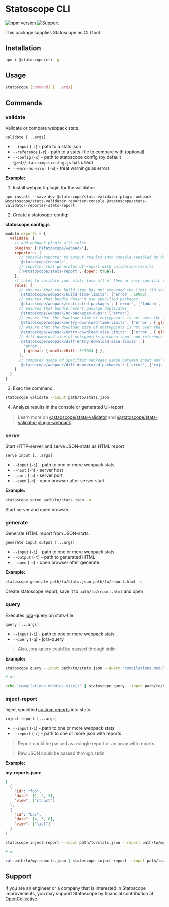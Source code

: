 # Statoscope CLI

[![npm version](https://badge.fury.io/js/%40statoscope%2Fcli.svg)](https://badge.fury.io/js/%40statoscope%2Fcli)
[![Support](https://img.shields.io/badge/-Support-blue)](https://opencollective.com/statoscope)

This package supplies Statoscope as CLI tool

## Installation

```sh
npm i @statoscope/cli -g
```

## Usage

```sh
statoscope [command] [...args]
```

## Commands

### validate

Validate or compare webpack stats.

`validate [...args]`

- `--input` (`-i`) - path to a stats.json
- `--reference` (`-r`) - path to a stats-file to compare with (optional)
- `--config` (`-c`) - path to statoscope config (by default `{pwd}/statoscope.config.js` has used)
- `--warn-as-error` (`-w`) - treat warnings as errors

**Example:**

1. Install webpack-plugin for the validator:

`npm install --save-dev @statoscope/stats-validator-plugin-webpack @statoscope/stats-validator-reporter-console @statoscope/stats-validator-reporter-stats-report`


2. Create a statosope-config:

**statoscope.config.js**
```js
module.exports = {
  validate: {
    // add webpack plugin with rules
    plugins: ['@statoscope/webpack'],
    reporters: [
      // console-reporter to output results into console (enabled by default)
      '@statoscope/console',
      // reporter that generates UI-report with validation-results
      ['@statoscope/stats-report', {open: true}],
    ],
    // rules to validate your stats (use all of them or only specific rules)
    rules: {      
      // ensures that the build time has not exceeded the limit (10 sec)
      '@statoscope/webpack/build-time-limits': ['error', 10000],
      // ensures that bundle doesn't use specified packages
      '@statoscope/webpack/restricted-packages': ['error', ['lodash', 'browserify-crypto']],
      // ensures that bundle hasn't package duplicates
      '@statoscope/webpack/no-packages-dups': ['error'],
      // ensure that the download time of entrypoints is not over the limit (3 sec)
      '@statoscope/webpack/entry-download-time-limits': ['error', { global: { maxDownloadTime: 3000 } }],
      // ensure that the download size of entrypoints is not over the limit (3 mb)
      '@statoscope/webpack/entry-download-size-limits': ['error', { global: { maxSize: 3 * 1024 * 1024 } }],
      // diff download size of entrypoints between input and reference stats. Fails if size diff is over the limit (3 kb)
      '@statoscope/webpack/diff-entry-download-size-limits': [
        'error',
        { global: { maxSizeDiff: 3*1024 } },
      ],
      // compares usage of specified packages usage between input and reference stats. Fails if rxjs usage has increased
      '@statoscope/webpack/diff-deprecated-packages': ['error', ['rxjs']],
    }
  }
}
```

3. Exec the command:

```sh
statoscope validate --input path/to/stats.json
```

4. Analyze results in the console or generated UI-report

> Learn more on [@staoscope/stats-validator](/packages/stats-validator) and [@statoscope/stats-validator-plugin-webpack](/packages/stats-validator-plugin-webpack)

### serve

Start HTTP-server and serve JSON-stats as HTML report

`serve input [...args]`

- `--input` (`-i`) - path to one or more webpack stats
- `--host` (`-h`) - server host
- `--port` (`-p`) - server port
- `--open` (`-o`) - open browser after server start

**Example:**

```sh
statoscope serve path/to/stats.json -o
```

Start server and open browser.

### generate

Generate HTML report from JSON-stats.

`generate input output [...args]`

- `--input` (`-i`) - path to one or more webpack stats
- `--output` (`-t`) - path to generated HTML
- `--open` (`-o`) - open browser after generate

**Example:**

```sh
statoscope generate path/to/stats.json path/to/report.html -o
```

Create statoscope report, save it to `path/to/report.html` and open

### query

Executes [jora](https://github.com/discoveryjs/jora)-query on stats-file.

`query [...args]`

- `--input` (`-i`) - path to one or more webpack stats
- `--query` (`-q`) - jora-query

> Also, jora-query could be passed through stdin

**Example:**

```sh
statoscope query --input path/to/stats.json --query 'compilations.modules.size()' > output.txt

# or

echo 'compilations.modules.size()' | statoscope query --input path/to/stats.json > output.txt
```

### inject-report

Inject specified [custom reports]((/packages/stats-extension-custom-reports/README.md)) into stats.

`inject-report [...args]`

- `--input` (`-i`) - path to one or more webpack stats
- `--report` (`-r`) - path to one or more json with reports

> Report could be passed as a single report or an array with reports

> Raw JSON could be passed through stdin

**Example:**

**my-reports.json:**

```json
[
  {
    "id": "foo",
    "data": [1, 2, 3],
    "view": ["struct"]
  },
  {
    "id": "bar",
    "data": [4, 5, 6],
    "view": ["list"]
  }
]
```

```sh
statoscope inject-report --input path/to/stats.json --report path/to/my-reports.json > output.json

# or

cat path/to/my-reports.json | statoscope inject-report --input path/to/stats.json > output.json
```

## Support

If you are an engineer or a company that is interested in Statoscope improvements, you may support Statoscope by
financial contribution at [OpenCollective](https://opencollective.com/statoscope).
